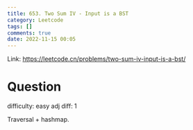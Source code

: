 ```yaml
---
title: 653. Two Sum IV - Input is a BST
category: Leetcode
tags: []
comments: true
date: 2022-11-15 00:05
---
```




Link: https://leetcode.cn/problems/two-sum-iv-input-is-a-bst/

# Question

difficulty: easy
adj diff: 1

Traversal + hashmap.

